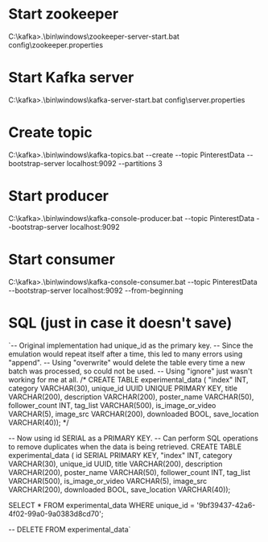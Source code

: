 # Start zookeeper
C:\kafka>.\bin\windows\zookeeper-server-start.bat config\zookeeper.properties

# Start Kafka server
C:\kafka>.\bin\windows\kafka-server-start.bat config\server.properties

# Create topic
C:\kafka>.\bin\windows\kafka-topics.bat --create --topic PinterestData --bootstrap-server localhost:9092 --partitions 3

# Start producer
C:\kafka>.\bin\windows\kafka-console-producer.bat --topic PinterestData --bootstrap-server localhost:9092

# Start consumer
C:\kafka>.\bin\windows\kafka-console-consumer.bat --topic PinterestData --bootstrap-server localhost:9092 --from-beginning

# SQL (just in case it doesn't save)
`-- Original implementation had unique_id as the primary key.
-- Since the emulation would repeat itself after a time, this led to many errors using "append".
-- Using "overwrite" would delete the table every time a new batch was processed, so could not be used.
-- Using "ignore" just wasn't working for me at all.
/*
CREATE TABLE experimental_data (
	"index" INT,
	category VARCHAR(30),
	unique_id UUID UNIQUE PRIMARY KEY,
	title VARCHAR(200),
	description VARCHAR(200),
	poster_name VARCHAR(50),
	follower_count INT,
	tag_list VARCHAR(500),
	is_image_or_video VARCHAR(5),
	image_src VARCHAR(200),
	downloaded BOOL,
	save_location VARCHAR(40));
*/

-- Now using id SERIAL as a PRIMARY KEY.
-- Can perform SQL operations to remove duplicates when the data is being retrieved.
CREATE TABLE experimental_data (
	id SERIAL PRIMARY KEY,
	"index" INT,
	category VARCHAR(30),
	unique_id UUID,
	title VARCHAR(200),
	description VARCHAR(200),
	poster_name VARCHAR(50),
	follower_count INT,
	tag_list VARCHAR(500),
	is_image_or_video VARCHAR(5),
	image_src VARCHAR(200),
	downloaded BOOL,
	save_location VARCHAR(40));

SELECT * FROM experimental_data WHERE unique_id = '9bf39437-42a6-4f02-99a0-9a0383d8cd70';
	
-- DELETE FROM experimental_data`